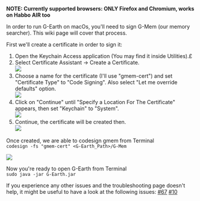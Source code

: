 **NOTE: Currently supported browsers: ONLY Firefox and Chromium, works on Habbo AIR too**

In order to run G-Earth on macOs, you'll need to sign G-Mem (our memory searcher). This wiki page will cover that process.

First we'll create a certificate in order to sign it:
1. Open the Keychain Access application (You may find it inside Utilities).£
2. Select Certificate Assistant -> Create a Certificate.<br>
![](https://i.imgur.com/G6SS6ac.png)
3. Choose a name for the certificate (I'll use "gmem-cert") and set "Certificate Type" to "Code Signing". Also select "Let me override defaults" option.<br>
![](https://i.imgur.com/CAUI5Xi.png)
4. Click on "Continue" until "Specify a Location For The Certificate" appears, then set "Keychain" to "System".<br>
![](https://i.imgur.com/HwLDtmE.png)
5. Continue, the certificate will be created then.<br>
![](https://i.imgur.com/gYiKmZA.png)

Once created, we are able to codesign gmem from Terminal<br>
`codesign -fs "gmem-cert" <G-Earth_Path>/G-Mem`

![](https://i.imgur.com/xkryoJz.png)

Now you're ready to open G-Earth from Terminal<br>
`sudo java -jar G-Earth.jar`

If you experience any other issues and the troubleshooting page doesn't help, it might be useful to have a look at the following issues: [#67](../issues/67) [#10](../issues/10)